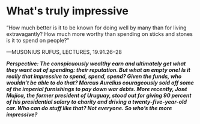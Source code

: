 # What's truly impressive

“How much better is it to be known for doing well by many than
for living extravagantly? How much more worthy than spending
on sticks and stones is it to spend on people?”

—MUSONIUS RUFUS, LECTURES, 19.91.26–28

***Perspective: The conspicuously wealthy earn and ultimately get what they want out of spending: their reputation. But what an empty one! Is it really that impressive to spend, spend, spend? Given the funds, who wouldn’t be able to do that? Marcus Aurelius courageously sold off some of the imperial furnishings to pay down war debts. More recently, José Mujica, the former president of Uruguay, stood out for giving 90 percent of his presidential salary to charity and driving a twenty-five-year-old car. Who can do stuff like that? Not everyone. So who’s the more impressive?***